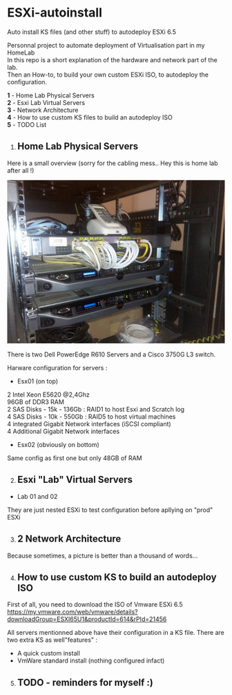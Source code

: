 # ESXi-autoinstall
Auto install KS files (and other stuff) to autodeploy ESXi 6.5

Personnal project to automate deployment of Virtualisation part in my HomeLab  
In this repo is a short explanation of the hardware and network part of the lab.  
Then an How-to, to build your own custom ESXi ISO, to autodeploy the configuration.  

**1** - Home Lab Physical Servers  
**2** - Esxi Lab Virtual Servers  
**3** - Network Architecture  
**4** - How to use custom KS files to build an autodeploy ISO  
**5** - TODO List  


1. ## Home Lab Physical Servers

Here is a small overview (sorry for the cabling mess.. Hey this is home lab after all !)

![Home Lab picture](/Pictures/1-Home-Lab-Picture.jpg)

There is two Dell PowerEdge R610 Servers and a Cisco 3750G L3 switch.

Harware configuration for servers :

- Esx01 (on top)

2 Intel Xeon E5620  @2,4Ghz  
96GB of DDR3 RAM  
2 SAS Disks - 15k - 136Gb : RAID1 to host Esxi and Scratch log  
4 SAS Disks - 10k - 550Gb : RAID5 to host virtual machines  
4 integrated Gigabit Network interfaces (iSCSI compliant)  
4 Additional Gigabit Network interfaces  

- Esx02 (obviously on bottom)

Same config as first one but only 48GB of RAM

2. ## Esxi "Lab" Virtual Servers

- Lab 01 and 02

They are just nested ESXi to test configuration before apllying on "prod" ESXi


3. ## 2 Network Architecture

Because sometimes, a picture is better than a thousand of words...

4. ## How to use custom KS to build an autodeploy ISO

First of all, you need to download the ISO of Vmware ESXi 6.5  
https://my.vmware.com/web/vmware/details?downloadGroup=ESXI65U1&productId=614&rPId=21456




All servers mentionned above have their configuration in a KS file.
There are two extra KS as well"features" :  
* A quick custom install
* VmWare standard install (nothing configured infact)







5. ## TODO - reminders for myself :)




